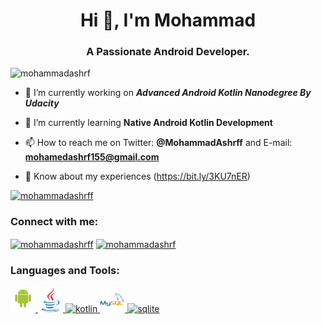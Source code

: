 # <h1 align="center">Hi 👋, I'm Mohammad</h1>
<h3 align="center">A Passionate Android Developer.</h3>
<p align="left"> <img src="https://komarev.com/ghpvc/?username=mohammadashrf&label=Profile%20views&color=0e75b6&style=flat" alt="mohammadashrf" /> </p>


- 🔭 I’m currently working on ***Advanced Android Kotlin Nanodegree By Udacity***

- 🌱 I’m currently learning **Native Android Kotlin Development**

- 📫 How to reach me on Twitter: **@MohammadAshrff** and E-mail: **mohamedashrf155@gmail.com**

- 📄 Know about my experiences (https://bit.ly/3KU7nER)

<p align="left"> <a href="https://twitter.com/mohammadashrff" target="blank"><img src="https://img.shields.io/twitter/follow/mohammadashrff?logo=twitter&style=for-the-badge" alt="mohammadashrff" /></a> </p>

<h3 align="left">Connect with me:</h3>
<p align="left">
<a href="https://twitter.com/mohammadashrff" target="blank"><img align="center" src="https://raw.githubusercontent.com/rahuldkjain/github-profile-readme-generator/master/src/images/icons/Social/twitter.svg" alt="mohammadashrff" height="30" width="40" /></a>
<a href="https://linkedin.com/in/mohammadashrf" target="blank"><img align="center" src="https://raw.githubusercontent.com/rahuldkjain/github-profile-readme-generator/master/src/images/icons/Social/linked-in-alt.svg" alt="mohammadashrf" height="30" width="40" /></a>
</p>

<h3 align="left">Languages and Tools:</h3>
<p align="left"> <a href="https://developer.android.com" target="_blank"> <img src="https://raw.githubusercontent.com/devicons/devicon/master/icons/android/android-original-wordmark.svg" alt="android" width="40" height="40"/> </a> <a href="https://www.java.com" target="_blank"> <img src="https://raw.githubusercontent.com/devicons/devicon/master/icons/java/java-original.svg" alt="java" width="40" height="40"/> </a> <a href="https://kotlinlang.org" target="_blank"> <img src="https://www.vectorlogo.zone/logos/kotlinlang/kotlinlang-icon.svg" alt="kotlin" width="40" height="40"/> </a> <a href="https://www.mysql.com/" target="_blank"> <img src="https://raw.githubusercontent.com/devicons/devicon/master/icons/mysql/mysql-original-wordmark.svg" alt="mysql" width="40" height="40"/> </a> <a href="https://www.sqlite.org/" target="_blank"> <img src="https://www.vectorlogo.zone/logos/sqlite/sqlite-icon.svg" alt="sqlite" width="40" height="40"/> </a> </p>

